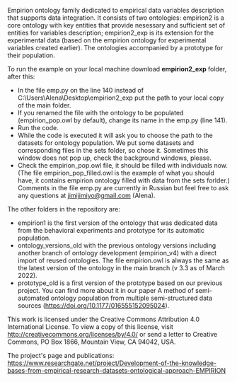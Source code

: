 Empirion ontology family dedicated to empirical data variables description that supports data integration. It consists of two ontologies: empirion2 is a core ontology with key entities that provide nesessary and sufficient set of entities for variables description; empirion2_exp is its extension for the experimental data (based on the empirion ontology for experimental variables created earlier). The ontologies accompanied by a prototype for their population.

To run the example on your local machine download **empirion2_exp** folder, after this:
- In the file emp.py on the line 140 instead of C:\Users\Alena\Desktop\empirion2_exp put the path to your local copy of the main folder. 
- If you renamed the file with the ontology to be populated (empirion_pop.owl by default), change its name in the emp.py (line 141).
- Run the code.
- While the code is executed it will ask you to choose the path to the datasets for ontology population. We put some datasets and corresponding files in the sets folder, so chose it. Sometimes this window does not pop up, check the background windows, please. 
- Check the empirion_pop.owl file, it should be filled with individuals now. (The file empirion_pop_filled.owl is the example of what you should have, it contains empirion ontology filled with data from the sets forlder.)
Comments in the file emp.py are currently in Russian but feel free to ask any questions at jimijimiyo@gmail.com (Alena).

The other folders in the repository are:
- empirion1 is the first version of the ontology that was dedicated data from the behavioral experiments and prototype for its automatic population.
- ontology_versions_old with the previous ontology versions including another branch of ontology development (empirion_v4) with a direct import of reused ontologies. The file empirion.owl is always the same as the latest version of the ontology in the main branch (v 3.3 as of March 2022).
- prototype_old is a first version of the prototype based on our previous project. You can find more about it in our paper A method of semi-automated ontology population from multiple semi-structured data sources (https://doi.org/10.1177/016555152095024).

This work is licensed under the Creative Commons Attribution 4.0 International License. To view a copy of this license, visit http://creativecommons.org/licenses/by/4.0/ or send a letter to Creative Commons, PO Box 1866, Mountain View, CA 94042, USA.

The project's page and publications: https://www.researchgate.net/project/Development-of-the-knowledge-bases-from-empirical-research-datasets-ontological-approach-EMPIRION

